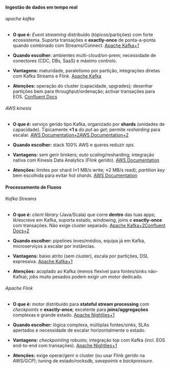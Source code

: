 #### **Ingestão de dados em tempo real**
###### apache kafka
- **O que é:** _Event streaming_ distribuído (tópicos/partições) com forte ecossistema. Suporta transações e **exactly-once** de ponta-a-ponta quando combinado com Streams/Connect. [Apache Kafka+1](https://kafka.apache.org/documentation/?utm_source=chatgpt.com)
    
- **Quando escolher:** ambientes multi-cloud/on-prem; necessidade de conectores (CDC, DBs, SaaS) e máximo controlo.
    
- **Vantagens:** maturidade, paralelismo por partição, integrações diretas com Kafka Streams e Flink. [Apache Kafka](https://kafka.apache.org/documentation/?utm_source=chatgpt.com)
    
- **Atenções:** operação do cluster (capacidade, upgrades); desenhar partições bem para throughput/ordenação; activar transações para EOS. [Confluent Docs](https://docs.confluent.io/kafka/design/delivery-semantics.html?utm_source=chatgpt.com)

###### AWS kinesis
- **O que é:** serviço gerido tipo Kafka, organizado por **shards** (unidades de capacidade). Tipicamente **<1 s** do _put_ ao _get_; permite _resharding_ para escalar. [AWS Documentation+2AWS Documentation+2](https://docs.aws.amazon.com/streams/latest/dev/introduction.html?utm_source=chatgpt.com)
    
- **Quando escolher:** stack 100% AWS e queres reduzir _ops_.
    
- **Vantagens:** sem gerir brokers; _auto scaling_/resharding; integração nativa com Kinesis Data Analytics (Flink gerido). [AWS Documentation](https://docs.aws.amazon.com/streams/latest/dev/kinesis-record-processor-scaling.html?utm_source=chatgpt.com)
    
- **Atenções:** limites por shard (≈1 MB/s write; ≈2 MB/s read); _partition key_ bem escolhida para evitar _hot shards_. [AWS Documentation](https://docs.aws.amazon.com/streams/latest/dev/key-concepts.html?utm_source=chatgpt.com)


#### **Processamento de Fluxos**
###### Kafka Streams
- **O que é:** _client library_ (Java/Scala) que corre **dentro** das tuas apps; lê/escreve em Kafka, suporta estado, _windowing_, joins e **exactly-once** com transações. Não exige cluster separado. [Apache Kafka+2Confluent Docs+2](https://kafka.apache.org/documentation/streams/?utm_source=chatgpt.com)
    
- **Quando escolher:** pipelines leves/médios, equipa já em Kafka, microserviços a escalar por instâncias.
    
- **Vantagens:** baixo atrito (sem cluster), escala por partições, DSL expressiva. [Apache Kafka+1](https://kafka.apache.org/documentation/?utm_source=chatgpt.com)
    
- **Atenções:** acoplado ao Kafka (menos flexível para fontes/sinks não-Kafka); jobs muito pesados podem exigir um motor dedicado.


###### Apache Flink

- **O que é:** motor distribuído para **stateful stream processing** com _checkpoints_ e **exactly-once**; excelente para **joins/aggregações** complexas e grande estado. [Apache Nightlies+1](https://nightlies.apache.org/flink/flink-docs-master/docs/concepts/stateful-stream-processing/?utm_source=chatgpt.com)
    
- **Quando escolher:** lógica complexa, múltiplas fontes/sinks, SLAs apertados e necessidade de escalar horizontalmente o estado.
    
- **Vantagens:** _checkpointing_ robusto; integração top com Kafka (incl. EOS end-to-end com transações). [Apache Nightlies+1](https://nightlies.apache.org/flink/flink-docs-master/docs/dev/datastream/fault-tolerance/checkpointing/?utm_source=chatgpt.com)
    
- **Atenções:** exige operar/gerir o cluster (ou usar Flink gerido na AWS/GCP); tuning de estado/rocksdb, _savepoints_ e _backpressure_.